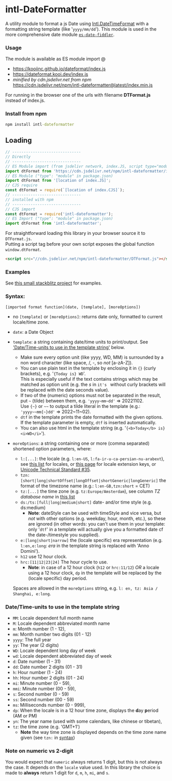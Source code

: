 # intl-DateFormatter

A utility module to format a js Date using [Intl.DateTimeFormat](https://developer.mozilla.org/en-US/docs/Web/JavaScript/Reference/Global_Objects/Intl/DateTimeFormat/DateTimeFormat) with a formatting string
template (like '`yyyy/mm/dd`'). This module is used in the more comprehensive date module [`es-date-fiddler`](https://github.com/KooiInc/es-date-fiddler).

### Usage
The module is available as ES module import @
- https://kooiinc.github.io/dateformat/index.js
- https://dateformat.kooi.dev/index.js
- *minified by cdn.jsdelivr.net from npm*
  <br>https://cdn.jsdelivr.net/npm/intl-dateformatter@latest/index.min.js

For running in the browser one of the urls with filename **DTFormat.js** instead of index.js.

### Install from npm
```cmd
npm install intl-dateformatter
```

## Loading
```js
// ------------------------------
// Directly
// ------------------------------
// ES Module import (from jsdelivr network, index.JS, script type="module")
import dtFormat from 'https://cdn.jsdelivr.net/npm/intl-dateformatter/index.js';
// ES Module ("type": "module" in package.json)
import dtFormat from '[location of index.JS]';
// CJS require
const dtFormat = require(`[location of index.CJS]`);
// ------------------------------
// installed with npm
// ------------------------------
// CJS import
const dtFormat = require('intl-dateformatter');
// ES Import ("type": "module" in package.json)
import dtFormat from 'intl-dateformatter';
```

For straightforward loading this library in your browser source it to `DTFormat.js`.<br>
Putting a script tag before your own script exposes the global function `window.dtFormat`.

```html
<script src="//cdn.jsdelivr.net/npm/intl-dateformatter/DTFormat.js"></script>
```

### Examples
See [this small stackblitz project](https://stackblitz.com/edit/web-platform-5wqvwc?file=script.js) for examples.

### Syntax:
`[imported format function](date, [template], [moreOptions])`
- no `[template]` or `[moreOptions]`: returns date only, formatted to
  current locale/time zone.
- `date`: a Date Object
- `template`: a string containing date/time units to print/output. See ['Date/Time-units to use in the template string'](#datetime-units-to-use-in-the-template-string) below.
  - Make sure every option unit (like yyyy, WD, MM) is surrounded by a non word character (like space, /, -, so *not* [a-zA-Z]).
  - You can use plain text in the template by enclosing it in `{}` (curly brackets), e.g. '`{Today is} WD`'.<br>
      This is especially useful if the text contains strings which may be matched as option unit (e.g. the *s* in `it's ` without curly brackets will be replaced with the date seconds value).
  - If two of the (numeric) options must not be separated in the result, put `~` (tilde) between them, e.g. `'yyyy~mm~dd'` => 20221102.<br>Use `{~}` or `~~` to output a tilde literal in the template (e.g.: `'yyyy~~mm{~}dd'` => 2022&#126;11&#126;02).
  - `dtf` in the template prints the date formatted with the given options. If the template parameter is empty, `dtf` is inserted automatically. 
  - You can also use html in the template string (e.g. '`{<b>Today</b> is} <i>WD</i>`').
- `moreOptions`: a string containing one or more (comma separated) shortened option parameters, where:
    - `l:[...]`: the locale (e.g. `l:en-US`, `l:fa-ir-u-ca-persian-nu-arabext`), see [this list](https://en.wikipedia.org/wiki/List_of_ISO_639-1_codes) for locales, or [this page](https://betterprogramming.pub/formatting-dates-with-the-datetimeformat-object-9c808dc58604) for locale extension keys, or [Unicode Technical Standard #35](https://www.unicode.org/reports/tr35/tr35.html#BCP_47_Conformance).
    - `tzn:[short|long|shortOffset|longOffset|shortGeneric|longGeneric]` the format of the timezone name (e.g.: `l:en-GB,tzn:short` = CET)
    - `tz:[...]` the time zone (e.g. `tz:Europe/Amsterdam`), see column *TZ database name* in [this list](https://en.wikipedia.org/wiki/List_of_tz_database_time_zones)
    - `ds:/ts:[full|long|medium|short]` date- and/or time style (e.g. ds:medium)
      - **Note**: dateStyle can be used with timeStyle and vice versa, but *not* with other options (e.g. weekday, hour, month, etc.), so these are ignored (in other words: you can't use them in your template: only '`dtf`' in a template will actually give you a formatted date cf the date-/timestyle you supplied).
    - `e:[long|short|narrow]` the (locale specific) era representation (e.g. `l:en,e:long`: *era* in the template string is replaced with 'Anno Domini').
    - `h12` use 12 hour clock.
    - `hrc:[11|12|23|24]` The hour cycle to use.
       - **Note**: in case of a 12 hour clock (`h12` or `hrc:11/12`) *OR* a locale using a 12 hour clock, `dp` in the template will be replaced by the (locale specific) day period.
 
  Spaces are allowed in the `moreOptions` string, e.g. `l: en, tz: Asia / Shanghai, e:long`.  

### Date/Time-units to use in the template string
- `MM`: Locale dependent full month name
- `M`: Locale dependent abbreviated month name
- `m`: Month number (1 - 12),
- `mm`: Month number two digits (01 - 12)
- `yyyy`: The full year
- `yy`: The year (2 digits)
- `WD`: Locale dependent long day of week
- `wd`: Locale dependent abbreviated day of week
- `d`: Date number (1 - 31)
- `dd`: Date number 2 digits (01 - 31)
- `h`: Hour number (1 - 24)
- `hh`: Hour number 2 digits (01 - 24)
- `mi`: Minute number (0 - 59),
- `mmi`: Minute number (00 - 59),
- `s`: Second number (0 - 59)
- `ss`: Second number (00 - 59)
- `ms`: Milliseconds number (0 - 999),
- `dp`: When the locale is in a 12 hour time zone, displays the <b>d</b>ay <b>p</b>eriod (AM or PM)
- `yn`: The year name (used with some calendars, like chinese or tibetan),
- `tz`: the time zone (e.g. 'GMT+1')
   - **Note** the way time zone is displayed depends on the time zone name given (see `tzn:` in [syntax](#Syntax))

### Note on numeric vs 2-digit
You would expect that `numeric` always returns 1 digit, but this is not always the case. It depends on the `locale` value used. 
In this library the choice is made to **always** return 1 digit for `d`, `m`, `h`, `mi`, and `s`.
